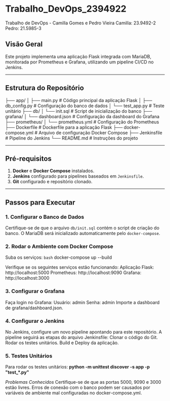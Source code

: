 # Trabalho_DevOps_2394922
Trabalho de DevOps - Camilla Gomes e Pedro Vieira
Camilla: 23.9492-2
Pedro: 21.5985-3


## Visão Geral
Este projeto implementa uma aplicação Flask integrada com MariaDB, monitorada por Prometheus e Grafana, utilizando um pipeline CI/CD no Jenkins.

---

## Estrutura do Repositório
├── app/ 
│ ├── main.py # Código principal da aplicação Flask 
│ ├── db_config.py # Configuração do banco de dados 
│ └── test_app.py # Teste unitário 
├── db/ 
│ └── init.sql # Script de inicialização do banco 
├── grafana/ 
│ └── dashboard.json # Configuração da dashboard do Grafana 
├── prometheus/ 
│ └── prometheus.yml # Configuração do Prometheus 
├── Dockerfile # Dockerfile para a aplicação Flask 
├── docker-compose.yml # Arquivo de configuração Docker Compose 
├── Jenkinsfile # Pipeline do Jenkins 
└── README.md # Instruções do projeto


---

## Pré-requisitos
1. **Docker** e **Docker Compose** instalados.
2. **Jenkins** configurado para pipelines baseados em `Jenkinsfile`.
3. **Git** configurado e repositório clonado.

---

## Passos para Executar

### 1. Configurar o Banco de Dados
Certifique-se de que o arquivo `db/init.sql` contém o script de criação do banco.
O MariaDB será inicializado automaticamente pelo `docker-compose`.

### 2. Rodar o Ambiente com Docker Compose
Suba os serviços:
	```bash```
	docker-compose up --build

Verifique se os seguintes serviços estão funcionando:
	Aplicação Flask: http://localhost:5000
	Prometheus: http://localhost:9090
	Grafana: http://localhost:3000

### 3. Configurar o Grafana
Faça login no Grafana:
	Usuário: admin
	Senha: admin
Importe a dashboard de grafana/dashboard.json.


### 4. Configurar o Jenkins
No Jenkins, configure um novo pipeline apontando para este repositório.
A pipeline seguirá as etapas do arquivo Jenkinsfile:
	Clonar o código do Git.
	Rodar os testes unitários.
	Build e Deploy da aplicação.


### 5. Testes Unitários
Para rodar os testes unitários:
	**python -m unittest discover -s app -p "test_*.py"**

*Problemas Conhecidos*
	Certifique-se de que as portas 5000, 9090 e 3000 estão livres.
	Erros de conexão com o banco podem ser causados por variáveis de ambiente mal configuradas no docker-compose.yml.


